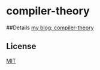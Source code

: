 # compiler-theory
##Details
[my blog: compiler-theory](http://huang-zhi.github.io/undergraduate/2013/08/20/compiler-theory/)
## License

[MIT](http://opensource.org/licenses/MIT)
